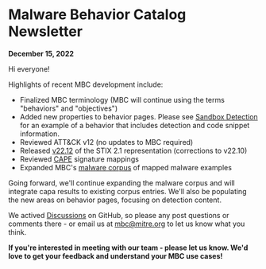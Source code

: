 # <a name="faq"></a>Malware Behavior Catalog Newsletter # 
**December 15, 2022**

Hi everyone!

Highlights of recent MBC development include:

* Finalized MBC terminology (MBC will continue using the terms "behaviors" and "objectives")
* Added new properties to behavior pages. Please see [Sandbox Detection](https://github.com/MBCProject/mbc-markdown/blob/master/anti-behavioral-analysis/sandbox-detection.md) for an example of a behavior that includes detection and code snippet information.
* Reviewed ATT&CK v12 (no updates to MBC required)
* Released [v22.12](https://github.com/MBCProject/mbc-stix2/tree/v22.12) of the STIX 2.1 representation (corrections to v22.10)
* Reviewed [CAPE](https://github.com/kevoreilly/CAPEv2) signature mappings 
* Expanded MBC's [malware corpus](../xample-malware/README.md) of mapped malware examples

Going forward, we'll continue expanding the malware corpus and will integrate capa results to existing corpus entries. We'll also be populating the new areas on behavior pages, focusing on detection content.  

We actived [Discussions](https://github.com/MBCProject/mbc-markdown/discussions) on GitHub, so please any post questions or comments there - or email us at mbc@mitre.org to let us know what you think. 

**If you're interested in meeting with our team - please let us know. We'd love to get your feedback and understand your MBC use cases!**